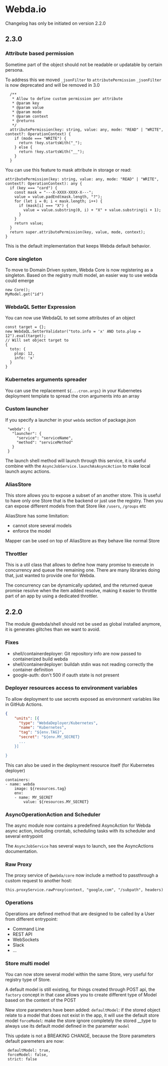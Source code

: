 # Webda.io

Changelog has only be initiated on version 2.2.0

## 2.3.0

### Attribute based permission

Sometime part of the object should not be readable or updatable by certain persona.

To address this we moved `_jsonFilter` to `attributePermission`
`_jsonFilter` is now deprecated and will be removed in 3.0

```
  /**
   * Allow to define custom permission per attribute
   * @param key
   * @param value
   * @param mode
   * @param context
   * @returns
   */
  attributePermission(key: string, value: any, mode: "READ" | "WRITE", context?: OperationContext) {
    if (mode === "WRITE") {
      return !key.startsWith("_");
    } else {
      return !key.startsWith("__");
    }
  }
```

You can use this feature to mask attribute in storage or read:

```
attributePermission(key: string, value: any, mode: "READ" | "WRITE", context?: OperationContext): any {
  if (key === "card") {
    const mask = "---X-XXXX-XXXX-X---";
    value = value.padEnd(mask.length, "?");
    for (let i = 0; i < mask.length; i++) {
      if (mask[i] === "X") {
        value = value.substring(0, i) + "X" + value.substring(i + 1);
      }
    }
    return value;
  }
  return super.attributePermission(key, value, mode, context);
}
```

This is the default implementation that keeps Webda default behavior.

### Core singleton

To move to Domain Driven system, Webda Core is now registering as a singleton.
Based on the registry multi model, an easier way to use webda could emerge

```
new Core();
MyModel.get("id")
```

### WebdaQL Setter Expression

You can now use WebdaQL to set some attributes of an object

```
const target = {};
new WebdaQL.SetterValidator("toto.info = 'x' AND toto.plop = 12").eval(target);
// Will set object target to
{
  toto: {
    plop: 12,
    info: 'x'
  }
}
```

### Kubernetes arguments spreader

You can use the replacement `${...cron.args}` in your Kubernetes deployment template to
spread the cron arguments into an array

### Custom launcher

If you specify a launcher in your `webda` section of package.json

```
 "webda": {
   "launcher": {
     "service": "serviceName",
     "method": "serviceMethod"
   }
 }
```

The launch shell method will launch through this service, it is useful combine with the `AsyncJobService.launchAsAsyncAction` to make local launch async actions.

### AliasStore

This store allows you to expose a subset of an another store.
This is useful to have only one Store that is the backend or just use the registry. Then you can expose different models from that Store like `/users`, `/groups` etc

AliasStore has some limitation:

- cannot store several models
- enforce the model

Mapper can be used on top of AliasStore as they behave like normal Store

### Throttler

This is a util class that allows to define how many promise to execute in concurrency and queue the remaining one. There are many libraries doing that, just wanted to provide one for Webda.

The concurrency can be dynamically updated, and the returned queue promise resolve when the item added resolve, making it easier to throttle part of an app by using a dedicated throttler.

## 2.2.0

The module @webda/shell should not be used as global installed anymore, it is generates glitches than we want to avoid.

### Fixes

- shell/containerdeployer: Git repository info are now passed to containerized build webda
- shell/containerdeployer: buildah stdin was not reading correctly the container definition
- google-auth: don't 500 if oauth state is not present

### Deployer resources access to environment variables

To allow deployment to use secrets exposed as environment variables like in GitHub Actions.

```deployment.json
{
    "units": [{
      "type": "WebdaDeployer/Kubernetes",
      "name": "Kubernetes",
      "tag": "${env.TAG}",
      "secret": "${env.MY_SECRET}
      ...
    }]

}
```

This can also be used in the deployment resource itself (for Kubernetes deployer)

```
containers:
- name: webda
    image: ${resources.tag}
    env:
    - name: MY_SECRET
        value: ${resources.MY_SECRET}
```

### AsyncOperationAction and Scheduler

The async module now contains a predefined AsyncAction for Webda async action, including crontab, scheduling tasks with its scheduler and several entrypoint

The `AsyncJobService` has several ways to launch, see the AsyncActions documentation.

### Raw Proxy

The proxy service of `@webda/core` now include a method to passthrough a custom request to another host:

```
this.proxyService.rawProxy(context, "google,com", "/subpath", headers)
```

### Operations

Operations are defined method that are designed to be called by a User from different entrypoint:

- Command Line
- REST API
- WebSockets
- Slack
- ...

### Store multi model

You can now store several model within the same Store, very useful for registry type of Store.

A default model is still existing, for things created through POST api, the `factory` concept in that case allows you to create different type of Model based on the content of the POST

New store parameters have been added:
`defaultModel`: if the stored object relate to a model that does not exist in the app, it will use the default store model
`forceModel`: make the store ignore completely the stored \_\_type to always use its default model defined in the parameter `model`

This update is not a BREAKING CHANGE, because the Store parameters default paremeters are now:

```
 defaultModel: true,
 forceModel: false,
 strict: false
```

